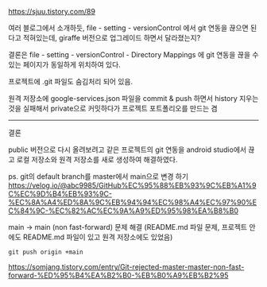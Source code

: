 https://sjuu.tistory.com/89

여러 블로그에서 소개하듯, file - setting - versionControl 에서 git 연동을 끊으면 된다고 적혀있는데, giraffe 버전으로 업그레이드 하면서 달라졌는지?

결론은 file - setting - versionControl - Directory Mappings 에 git 연동을 끊을 수 있는 페이지가 동일하게 위치하여 있다.

프로젝트에 .git 파일도 숨김처리 되어 있음.

원격 저장소에 google-services.json 파일을 commit & push 하면서 history 지우는 것을 실패해서 private으로 커밋하다가 프로젝트 포트폴리오를 만드는 겸

- - -

결론

public 버전으로 다시 올려보려고 같은 프로젝트의 git 연동을 android studio에서 끊고 로컬 저장소와 원격 저장소를 새로 생성하여 해결하였다.

ps. git의 default branch를 master에서 main으로 변경 하기 https://velog.io/@abc9985/GitHub%EC%95%88%EB%93%9C%EB%A1%9C%EC%9D%B4%EB%93%9C-%EC%8A%A4%ED%8A%9C%EB%94%94%EC%98%A4%EC%97%90%EC%84%9C-%EC%82%AC%EC%9A%A9%ED%95%98%EA%B8%B0

main -> main (non fast-forward) 문제 해결 (README.md 파일 문제, 프로젝트 안에도 README.md 파일이 있고 원격 저장소에도 있었음)

```git push origin +main```

https://somjang.tistory.com/entry/Git-rejected-master-master-non-fast-forward-%ED%95%B4%EA%B2%B0-%EB%B0%A9%EB%B2%95
